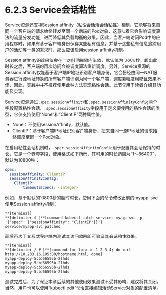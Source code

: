# 6.2.3 Service会话粘性

Service资源还支持Session affinity（粘性会话活会话粘性）机制，它能够将来自同一个客户端的请求始终转发至同一个后端的Pod对象，这意味着它会影响调度算法的流量分发功能，进而降低其负载均衡的效果。因此，当客户端访问Pod中的应用程序时，如果有基于客户端身份保存某些私有信息，并基于这些私有信息追踪用户的活动等一类的需求时，那么应该启用session affinity机制。

Session affinity的效果仅会在一定时间期限内生效，默认值为10800秒，超出此时长之后，客户端的再次访问会被调度算法重新调度。另外，Service资源的Session affinity仅能基于客户端IP地址识别客户端身份，它会把经由同一NAT服务器进行源地址转换的所有客户端识别为同一个客户端，调度颗粒度粗糙且效果不佳，因此，实践中并不推荐使用此种方法实现粘性会话。此节仅用于读者介绍其功能及实现。

Service资源通过`.spec.sessionAffinity`和`.spec.sessionAffinityConfig`两个字段配置粘性会话。`.spec.sessionAffinity`字段用于定义要使用的粘性会话的类型，它仅支持使用“None”和“ClientIP”两种属性值。

* None：不使用sessionAffinity，默认值。
* ClientIP：基于客户端IP地址识别客户端身份，把来自同一源IP地址的请求始终调度至同一个Pod对象。

在启用粘性会话机制时，`.spec.sessionAffinityConfig`用于配置其会话保持的时长，它是一个嵌套字段，使用格式如下所示，其可用的时长范围为“1～86400”，默认为10800秒：

```yaml
spec:
  sessionAffinity: ClientIP
  sessionAffinityConfig:
    ClientIP:
        timeoutSeconds: <integer>
```

例如，基于默认的10800秒的超时时长，使用下面的命令修改此前的myapp-svc使用Session affinity机制：

```
**[terminal]
**[delimiter $ ]**[command kubectl patch services myapp-svc -p '{"spec": {"sessionAffinity": "ClientIP"}}']
service/myapp-svc patched
```

而后再次于交互式客户端内测试其访问效果即可验证其会话粘性效果。

```
**[terminal]
**[delimiter / # ]**[command for loop in 1 2 3 4; do curl http://10.233.16.105:80/hostname.html; done]
myapp-deploy-5cbd66595b-2lhds
myapp-deploy-5cbd66595b-2lhds
myapp-deploy-5cbd66595b-2lhds
myapp-deploy-5cbd66595b-2lhds
```

测试完成后，为了保证本章后续的其他使用效果测试不受其影响，建议将其关闭。当然，用户也可以使用“kubectl edit”命令直接编辑活动Service对象的配置清单。